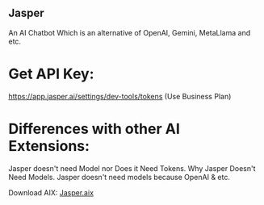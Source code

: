 ## Jasper

An AI Chatbot Which is an alternative of OpenAI, Gemini, MetaLlama and etc.

# Get API Key:

https://app.jasper.ai/settings/dev-tools/tokens (Use Business Plan)

# Differences with other AI Extensions:
Jasper doesn't need Model nor Does it Need Tokens.
Why Jasper Doesn't Need Models. Jasper doesn't need models because OpenAI & etc.


Download AIX:
<a href="https://github.com/bextdev797/Jasper/raw/main/out/com.bextdev.jasper.aix">Jasper.aix</a>
